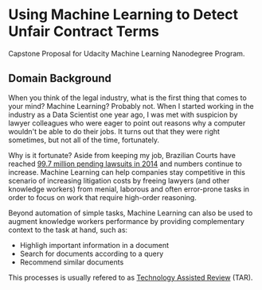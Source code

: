 # Using Machine Learning to Detect Unfair Contract Terms

Capstone Proposal for Udacity Machine Learning Nanodegree Program.

## Domain Background
When you think of the legal industry, what is the first thing that comes to your mind? Machine Learning? Probably not. When I started working in the industry as a Data Scientist one year ago, I was met with suspicion by lawyer colleagues who were eager to point out reasons why a computer wouldn't be able to do their jobs. It turns out that they were right sometimes, but not all of the time, fortunately.

Why is it fortunate? Aside from keeping my job, Brazilian Courts have reached [99.7 million pending lawsuits in 2014](http://www.cnj.jus.br/files/conteudo/arquivo/2015/11/491328c33144833370f375278683f955.pdf) and numbers continue to increase. Machine Learning can help companies stay competitive in this scenario of increasing litigation costs by freeing lawyers (and other knowledge workers) from menial, laborous and often error-prone tasks in order to focus on work that require high-order reasoning.

Beyond automation of simple tasks, Machine Learning can also be used to augment knowledge workers performance by providing complementary context to the task at hand, such as:

- Highligh important information in a document
- Search for documents according to a query
- Recommend similar documents

This processes is usually refered to as [Technology Assisted Review](http://www.edrm.net/frameworks-and-standards/technology-assisted-review/) (TAR).

